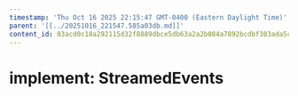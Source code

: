 ```yaml
---
timestamp: 'Thu Oct 16 2025 22:15:47 GMT-0400 (Eastern Daylight Time)'
parent: '[[../20251016_221547.585a03db.md]]'
content_id: 03acd0c18a292115d32f8889dbce5db63a2a2b084a7892bcdbf303ada5c5c4aa
---
```


# implement: StreamedEvents

